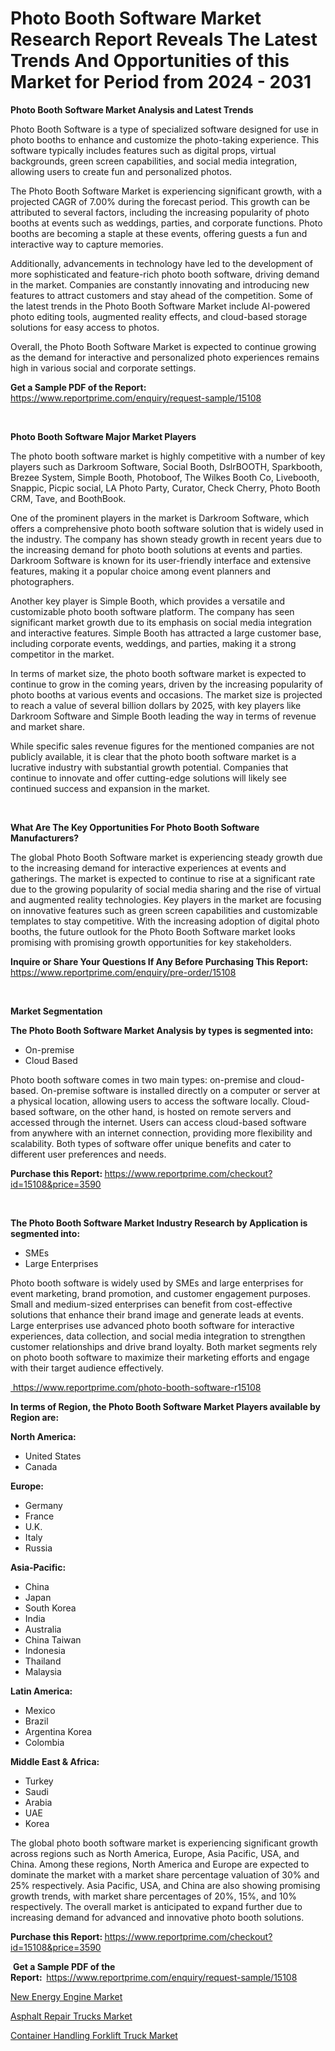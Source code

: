 <p><h1>Photo Booth Software Market Research Report Reveals The Latest Trends And Opportunities of this Market for Period from 2024 - 2031</h1></p><p><strong>Photo Booth Software Market Analysis and Latest Trends</strong></p>
<p><p>Photo Booth Software is a type of specialized software designed for use in photo booths to enhance and customize the photo-taking experience. This software typically includes features such as digital props, virtual backgrounds, green screen capabilities, and social media integration, allowing users to create fun and personalized photos.</p><p>The Photo Booth Software Market is experiencing significant growth, with a projected CAGR of 7.00% during the forecast period. This growth can be attributed to several factors, including the increasing popularity of photo booths at events such as weddings, parties, and corporate functions. Photo booths are becoming a staple at these events, offering guests a fun and interactive way to capture memories.</p><p>Additionally, advancements in technology have led to the development of more sophisticated and feature-rich photo booth software, driving demand in the market. Companies are constantly innovating and introducing new features to attract customers and stay ahead of the competition. Some of the latest trends in the Photo Booth Software Market include AI-powered photo editing tools, augmented reality effects, and cloud-based storage solutions for easy access to photos.</p><p>Overall, the Photo Booth Software Market is expected to continue growing as the demand for interactive and personalized photo experiences remains high in various social and corporate settings.</p></p>
<p><strong>Get a Sample PDF of the Report:&nbsp;</strong> <a href="https://www.reportprime.com/enquiry/request-sample/15108">https://www.reportprime.com/enquiry/request-sample/15108</a></p>
<p>&nbsp;</p>
<p><strong>Photo Booth Software Major Market Players</strong></p>
<p><p>The photo booth software market is highly competitive with a number of key players such as Darkroom Software, Social Booth, DslrBOOTH, Sparkbooth, Brezee System, Simple Booth, Photoboof, The Wilkes Booth Co, Livebooth, Snappic, Picpic social, LA Photo Party, Curator, Check Cherry, Photo Booth CRM, Tave, and BoothBook.</p><p>One of the prominent players in the market is Darkroom Software, which offers a comprehensive photo booth software solution that is widely used in the industry. The company has shown steady growth in recent years due to the increasing demand for photo booth solutions at events and parties. Darkroom Software is known for its user-friendly interface and extensive features, making it a popular choice among event planners and photographers.</p><p>Another key player is Simple Booth, which provides a versatile and customizable photo booth software platform. The company has seen significant market growth due to its emphasis on social media integration and interactive features. Simple Booth has attracted a large customer base, including corporate events, weddings, and parties, making it a strong competitor in the market.</p><p>In terms of market size, the photo booth software market is expected to continue to grow in the coming years, driven by the increasing popularity of photo booths at various events and occasions. The market size is projected to reach a value of several billion dollars by 2025, with key players like Darkroom Software and Simple Booth leading the way in terms of revenue and market share.</p><p>While specific sales revenue figures for the mentioned companies are not publicly available, it is clear that the photo booth software market is a lucrative industry with substantial growth potential. Companies that continue to innovate and offer cutting-edge solutions will likely see continued success and expansion in the market.</p></p>
<p>&nbsp;</p>
<p><strong>What Are The Key Opportunities For Photo Booth Software Manufacturers?</strong></p>
<p><p>The global Photo Booth Software market is experiencing steady growth due to the increasing demand for interactive experiences at events and gatherings. The market is expected to continue to rise at a significant rate due to the growing popularity of social media sharing and the rise of virtual and augmented reality technologies. Key players in the market are focusing on innovative features such as green screen capabilities and customizable templates to stay competitive. With the increasing adoption of digital photo booths, the future outlook for the Photo Booth Software market looks promising with promising growth opportunities for key stakeholders.</p></p>
<p><strong>Inquire or Share Your Questions If Any Before Purchasing This Report:</strong> <a href="https://www.reportprime.com/enquiry/pre-order/15108">https://www.reportprime.com/enquiry/pre-order/15108</a></p>
<p>&nbsp;</p>
<p><strong>Market Segmentation</strong></p>
<p><strong>The Photo Booth Software Market Analysis by types is segmented into:</strong></p>
<p><ul><li>On-premise</li><li>Cloud Based</li></ul></p>
<p><p>Photo booth software comes in two main types: on-premise and cloud-based. On-premise software is installed directly on a computer or server at a physical location, allowing users to access the software locally. Cloud-based software, on the other hand, is hosted on remote servers and accessed through the internet. Users can access cloud-based software from anywhere with an internet connection, providing more flexibility and scalability. Both types of software offer unique benefits and cater to different user preferences and needs.</p></p>
<p><strong>Purchase this Report:&nbsp;</strong><a href="https://www.reportprime.com/checkout?id=15108&price=3590">https://www.reportprime.com/checkout?id=15108&price=3590</a></p>
<p>&nbsp;</p>
<p><strong>The Photo Booth Software Market Industry Research by Application is segmented into:</strong></p>
<p><ul><li>SMEs</li><li>Large Enterprises</li></ul></p>
<p><p>Photo booth software is widely used by SMEs and large enterprises for event marketing, brand promotion, and customer engagement purposes. Small and medium-sized enterprises can benefit from cost-effective solutions that enhance their brand image and generate leads at events. Large enterprises use advanced photo booth software for interactive experiences, data collection, and social media integration to strengthen customer relationships and drive brand loyalty. Both market segments rely on photo booth software to maximize their marketing efforts and engage with their target audience effectively.</p></p>
<p><a href="https://www.reportprime.com/photo-booth-software-r15108">&nbsp;https://www.reportprime.com/photo-booth-software-r15108</a></p>
<p><strong>In terms of Region, the Photo Booth Software Market Players available by Region are:</strong></p>
<p>
    <p> <strong> North America: </strong>
        <ul>
            <li>United States</li>
            <li>Canada</li>
        </ul>
        </p> 
    <p> <strong> Europe: </strong>
        <ul>
            <li>Germany</li>
            <li>France</li>
            <li>U.K.</li>
            <li>Italy</li>
            <li>Russia</li>
        </ul>
        </p> 
    <p> <strong> Asia-Pacific: </strong>
        <ul>
            <li>China</li>
            <li>Japan</li>
            <li>South Korea</li>
            <li>India</li>
            <li>Australia</li>
            <li>China Taiwan</li>
            <li>Indonesia</li>
            <li>Thailand</li>
            <li>Malaysia</li>
        </ul>
        </p> 
    <p> <strong> Latin America: </strong>
        <ul>
            <li>Mexico</li>
            <li>Brazil</li>
            <li>Argentina Korea</li>
            <li>Colombia</li>
        </ul>
        </p> 
    <p> <strong> Middle East & Africa: </strong>
        <ul>
            <li>Turkey</li>
            <li>Saudi</li>
            <li>Arabia</li>
            <li>UAE</li>
            <li>Korea</li>
        </ul>
    </p>
    </p>
<p><p>The global photo booth software market is experiencing significant growth across regions such as North America, Europe, Asia Pacific, USA, and China. Among these regions, North America and Europe are expected to dominate the market with a market share percentage valuation of 30% and 25% respectively. Asia Pacific, USA, and China are also showing promising growth trends, with market share percentages of 20%, 15%, and 10% respectively. The overall market is anticipated to expand further due to increasing demand for advanced and innovative photo booth solutions.</p></p>
<p><strong>Purchase this Report: </strong><a href="https://www.reportprime.com/checkout?id=15108&price=3590">https://www.reportprime.com/checkout?id=15108&price=3590</a></p>
<p>&nbsp;<strong>Get a Sample PDF of the Report:&nbsp;&nbsp;</strong><a href="https://www.reportprime.com/enquiry/request-sample/15108">https://www.reportprime.com/enquiry/request-sample/15108</a></p>
<p><strong></strong></p>
<p><p><a href="https://www.linkedin.com/pulse/new-energy-engine-market-size-share-global-analysis-report-0waae?trackingId=nHyFJbzSu%2FmSdvQzZIoSxA%3D%3D">New Energy Engine Market</a></p><p><a href="https://www.linkedin.com/pulse/asphalt-repair-trucks-market-provides-comprehensive-analysis-zf5ne?trackingId=EY2CRgDKKj77BP8Lt7kokQ%3D%3D">Asphalt Repair Trucks Market</a></p><p><a href="https://www.linkedin.com/pulse/container-handling-forklift-truck-market-growth-trends-covid-19-pob6e?trackingId=VwnzUuSyhJW2r5o3cEXifw%3D%3D">Container Handling Forklift Truck Market</a></p></p>